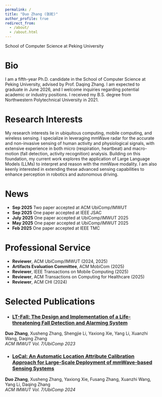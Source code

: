 ```yaml
---
permalink: /
title: "Duo Zhang (张舵)"
author_profile: true
redirect_from: 
  - /about/
  - /about.html
---
```

School of Computer Science at Peking University

# Bio

I am a fifth-year Ph.D. candidate in the School of Computer Science at Peking University, advised by Prof. Daqing Zhang. I am expected to graduate in June 2026, and I welcome inquiries regarding potential academic or industry positions. I received my B.S. degree from Northwestern Polytechnical University in 2021.

# Research Interests
My research interests lie in ubiquitous computing, mobile computing, and wireless sensing. I specialize in leveraging mmWave radar for the accurate and non-invasive sensing of human activity and physiological signals, with extensive experience in both micro (respiration, heartbeat) and macro-motion (fall detection, activity recognition) analysis. Building on this foundation, my current work explores the application of Large Language Models (LLMs) to interpret and reason with the mmWave modality. I am also keenly interested in extending these advanced sensing capabilities to enhance perception in robotics and autonomous driving.

# News
- **Sep 2025** Two paper accepted at ACM UbiComp/IMWUT
- **Sep 2025** One paper accepted at IEEE JSAC
- **July 2025** One paper accepted at UbiComp/IMWUT 2025
- **May 2025** One paper accepted at UbiComp/IMWUT 2025
- **Feb 2025** One paper accepted at IEEE TMC


# Professional Service
- **Reviewer**, ACM UbiComp/IMWUT (2024, 2025)
- **Artifacts Evaluation Committee**, ACM MobiCom (2025)
- **Reviewer**, IEEE Transactions on Mobile Computing (2025)
- **Reviewer**, ACM Transactions on Computing for Healthcare (2025)
- **Reviewer**, ACM CHI (2024)

# Selected Publications
- ### [LT-Fall: The Design and Implementation of a Life-threatening Fall Detection and Alarming System](https://dl.acm.org/doi/10.1145/3580835)
**Duo Zhang**, Xusheng Zhang, Shengjie Li, Yaxiong Xie, Yang Li, Xuanzhi Wang, Daqing Zhang <br>
*ACM IMWUT Vol. 7/UbiComp 2023*

- ### [LoCal: An Automatic Location Attribute Calibration Approach for Large-Scale Deployment of mmWave-based Sensing Systems](https://dl.acm.org/doi/abs/10.1145/3631436)
**Duo Zhang**, Xusheng Zhang, Yaxiong Xie, Fusang Zhang, Xuanzhi Wang, Yang Li, Daqing Zhang <br>
*ACM IMWUT Vol. 7/UbiComp 2024*
